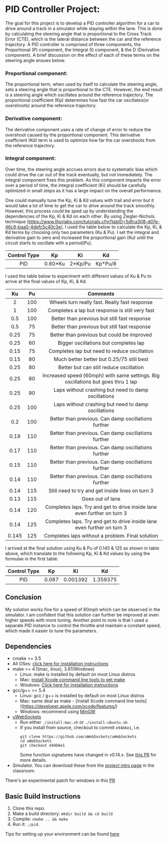 # PID Controller Project:
The goal for this project is to develop a PID controller algorithm for a car to drive around a track in a simulator while staying within the lane. This is done by calculating the steering angle that is proportional to the Cross Track Error (CTE), which is the lateral distance between the car and the reference trajectory. A PID controller is comprised of three components, the Proportional (P) component, the Integral (I) component, & the D (Derivative component). A brief discussion on the effect of each of these terms on the steering angle ensues below.

### Proportional component: 
The proportional term, when used by itself to calculate the steering angle, sets a steering angle that is proportional to the CTE. However, the end result is a steering angle which oscillates around the reference trajectory. The proportional coefficient (Kp) determines how fast the car oscillates(or overshoots) around the reference trajectory.

### Derivative component: 
The derivative component uses a rate of change of error to reduce the overshoot caused by the proportional component. This derivative coefficient (Kd) term is used to optimize how far the car overshoots from the reference trajectory.

### Integral component: 
Over time, the steering angle accrues errors due to systematic bias which could drive the car out of the track eventually, but not immediately. The integral component fixes this problem. As this component impacts the error over a period of time, the integral coefficient (Ki) should be carefully optimized in small steps as it has a large impact on the overall performance.

One could manually tune the Kp, Ki & Kd values with trail and error but it would take a lot of time to get the car to drive around the track smoothly. However, this process could be sped up by understanding the dependencies of the Kp, Ki & Kd on each other. By using Ziegler-Nichols technique (https://www.thorlabs.com/tutorials.cfm?tabID=5dfca308-d07e-46c9-baa0-4defc5c40c3e), I used the table below to calculate the Kp, Ki, & Kd terms by choosing only two parameters (Ku & Pu). I set the integral and derivative gain to zero and increased the proportional gain (Ku) until the circuit starts to oscillate with a period(Pu). 

|   Control Type   |       Kp      |       Ki       |       Kd       |
|:----------------:|:-------------:|:--------------:|:--------------:|
|PID|0.60*Ku|2*Kp/Pu|Kp*Pu/8|

I used the table below to experiment with different values of Ku & Pu to arrive at the final values of Kp, Ki, & Kd.

|   Ku   |   Pu   |    Comments     |
|:----------------:|:-------------:|:----------------------------------------------------------------------------------------:|
|2|100|Wheels turn really fast. Really fast response|
|1|100|Completes a lap but response is still very fast|
|0.5|100|Better than previous but still fast response|
|0.5|75|Better than previous but still fast response|
|0.25|75|Better than previous but could be improved|
|0.25|60|Bigger oscillations but completes lap|
|0.15|75|Completes lap but need to reduce oscillation|
|0.15|80|Much better better but 0.25/75 still best|
|0.25|80|Better but can still reduce oscillation|
|0.25|80|Increased speed (60mph) with same settings. Big oscillations but goes thru 1 lap|
|0.25|90|Laps without crashing but need to damp oscillations|
|0.25|100|Laps without crashing but need to damp oscillations|
|0.2|100|Better than previous. Can damp oscillations further|
|0.19|110|Better than previous. Can damp oscillations further|
|0.17|110|Better than previous. Can damp oscillations further|
|0.15|110|Better than previous. Can damp oscillations further|
|0.14|110|Better than previous. Can damp oscillations further|
|0.14|115|Still need to try and get inside lines on turn 3|
|0.13|115|Goes out of lane|
|0.14|120|Completes laps. Try and get to drive inside lane even further on turn 3|
|0.14|125|Completes laps. Try and get to drive inside lane even further on turn 3|
|0.145|125|Completes laps without a problem. Final solution|

I arrived at the final solution using Ku & Pu of 0.145 & 125 as shown in table above, which translate to the following Kp, Ki & Kd values by using the formulae in the first table:

|   Control Type   |       Kp      |       Ki       |       Kd       |
|:----------------:|:-------------:|:--------------:|:--------------:|
|PID|0.087|0.001392|1.359375|

## Conclusion

My solution works fine for a speed of 60mph which can be observed in the simulator. I am confident that this solution can further be improved at even higher speeds with more tuning. Another point to note is that I used a separate PID instance to control the throttle and maintain a constant speed, which made it easier to tune the parameters.

## Dependencies

* cmake >= 3.5
 * All OSes: [click here for installation instructions](https://cmake.org/install/)
* make >= 4.1(mac, linux), 3.81(Windows)
  * Linux: make is installed by default on most Linux distros
  * Mac: [install Xcode command line tools to get make](https://developer.apple.com/xcode/features/)
  * Windows: [Click here for installation instructions](http://gnuwin32.sourceforge.net/packages/make.htm)
* gcc/g++ >= 5.4
  * Linux: gcc / g++ is installed by default on most Linux distros
  * Mac: same deal as make - [install Xcode command line tools]((https://developer.apple.com/xcode/features/)
  * Windows: recommend using [MinGW](http://www.mingw.org/)
* [uWebSockets](https://github.com/uWebSockets/uWebSockets)
  * Run either `./install-mac.sh` or `./install-ubuntu.sh`.
  * If you install from source, checkout to commit `e94b6e1`, i.e.
    ```
    git clone https://github.com/uWebSockets/uWebSockets 
    cd uWebSockets
    git checkout e94b6e1
    ```
    Some function signatures have changed in v0.14.x. See [this PR](https://github.com/udacity/CarND-MPC-Project/pull/3) for more details.
* Simulator. You can download these from the [project intro page](https://github.com/udacity/self-driving-car-sim/releases) in the classroom.

There's an experimental patch for windows in this [PR](https://github.com/udacity/CarND-PID-Control-Project/pull/3)

## Basic Build Instructions

1. Clone this repo.
2. Make a build directory: `mkdir build && cd build`
3. Compile: `cmake .. && make`
4. Run it: `./pid`. 

Tips for setting up your environment can be found [here](https://classroom.udacity.com/nanodegrees/nd013/parts/40f38239-66b6-46ec-ae68-03afd8a601c8/modules/0949fca6-b379-42af-a919-ee50aa304e6a/lessons/f758c44c-5e40-4e01-93b5-1a82aa4e044f/concepts/23d376c7-0195-4276-bdf0-e02f1f3c665d)





